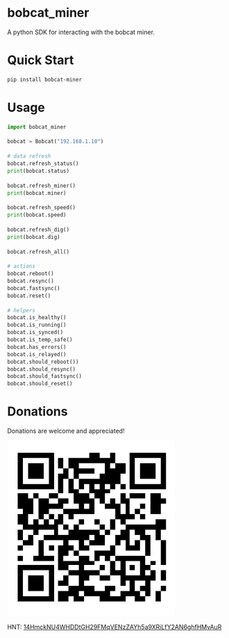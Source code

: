 # bobcat_miner

A python SDK for interacting with the bobcat miner.

# Quick Start

```bash
pip install bobcat-miner
```

# Usage

```python
import bobcat_miner

bobcat = Bobcat("192.168.1.10")

# data refresh
bobcat.refresh_status()
print(bobcat.status)

bobcat.refresh_miner()
print(bobcat.miner)

bobcat.refresh_speed()
print(bobcat.speed)

bobcat.refresh_dig()
print(bobcat.dig)

bobcat.refresh_all()

# actions
bobcat.reboot()
bobcat.resync()
bobcat.fastsync()
bobcat.reset()

# helpers
bobcat.is_healthy()
bobcat.is_running()
bobcat.is_synced()
bobcat.is_temp_safe()
bobcat.has_errors()
bobcat.is_relayed()
bobcat.should_reboot())
bobcat.should_resync()
bobcat.should_fastsync()
bobcat.should_reset()
```

# Donations

Donations are welcome and appreciated!

![HNT: 14HmckNU4WHDDtGH29FMqVENzZAYh5a9XRiLfY2AN6ghfHMvAuR](./images/wallet.jpg)

HNT: [14HmckNU4WHDDtGH29FMqVENzZAYh5a9XRiLfY2AN6ghfHMvAuR](https://explorer-v1.helium.com/accounts/14HmckNU4WHDDtGH29FMqVENzZAYh5a9XRiLfY2AN6ghfHMvAuR)
